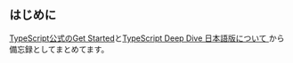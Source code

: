 ## はじめに
[TypeScript公式のGet Started](https://www.typescriptlang.org/docs/handbook/typescript-from-scratch.html)と[TypeScript Deep Dive 日本語版について
](https://typescript-jp.gitbook.io/deep-dive)から備忘録としてまとめてます。
